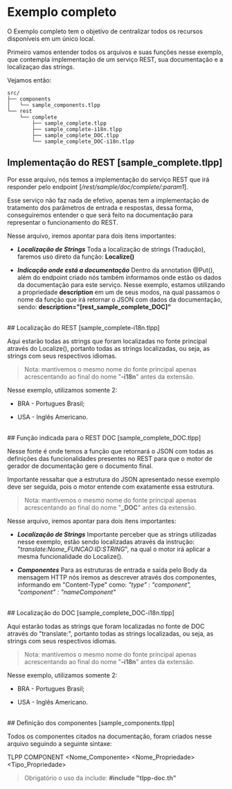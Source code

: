 # Exemplo completo

O Exemplo completo tem o objetivo de centralizar todos os recursos disponíveis em um único local.

Primeiro vamos entender todos os arquivos e suas funções nesse exemplo, que contempla implementação de um serviço REST, sua documentação e a localizaçao das strings.

Vejamos então:

```
src/
├── components
│   └── sample_components.tlpp
└── rest
    └── complete
        ├── sample_complete.tlpp
        ├── sample_complete-i18n.tlpp
        ├── sample_complete_DOC.tlpp
        └── sample_complete_DOC-i18n.tlpp
```

## Implementação do REST [sample_complete.tlpp]

Por esse arquivo, nós temos a implementação do serviço REST que irá responder pelo endpoint [*/rest/sample/doc/complete/:param1*].

Esse serviço não faz nada de efetivo, apenas tem a implementação de tratamento dos parâmetros de entrada e respostas, dessa forma, conseguiremos entender o que será feito na documentação para representar o funcionamento do REST.

Nesse arquivo, iremos apontar para dois itens importantes:

- ***Localização de Strings***
  Toda a localização de strings (Tradução), faremos uso direto da função:
  **Localize()**

- ***Indicação onde está a documentação***
  Dentro da annotation @Put(), além do endpoint criado nós também informamos onde estão os dados da documentação para este serviço. Nesse exemplo, estamos utilizando a propriedade **description** em um de seus modos, na qual passamos o nome da função que irá retornar o JSON com dados da documentação, sendo:
  **description="[rest_sample_complete_DOC]"**
  
<br/>
## Localização do REST [sample_complete-i18n.tlpp]

Aqui estarão todas as strings que foram localizadas no fonte principal através do Localize(), portanto todas as strings localizadas, ou seja, as strings com seus respectivos idiomas.

> Nota: mantivemos o mesmo nome do fonte principal apenas acrescentando ao final do nome "**-i18n**" antes da extensão.

Nesse exemplo, utilizamos somente 2:

- BRA - Portugues Brasil;

- USA - Inglês Americano.

<br/>
## Função indicada para o REST DOC [sample_complete_DOC.tlpp]

Nesse fonte é onde temos a função que retornará o JSON com todas as definições das funcionalidades presentes no REST para que o motor de gerador de documentação gere o documento final.

Importante ressaltar que a estrutura do JSON apresentado nesse exemplo deve ser seguida, pois o motor entende com exatamente essa estrutura.

> Nota: mantivemos o mesmo nome do fonte principal apenas acrescentando ao final do nome "**_DOC**" antes da extensão.

Nesse arquivo, iremos apontar para dois itens importantes:

* ***Localização de Strings***
  Importante perceber que as strings utilizadas nesse exemplo, estão sendo localizadas através da instrução: 
  "*translate:Nome_FUNCAO:ID:STRING*", na qual o motor irá aplicar a mesma funcionalidade do Localize().

* ***Componentes***
Para as estruturas de entrada e saída pelo Body da mensagem HTTP nós iremos as descrever através dos componentes, informando em "Content-Type" como: 
  *"type" : "component",*
  *"component" : "nameComponent"*

<br/>
## Localização do DOC [sample_complete_DOC-i18n.tlpp]

Aqui estarão todas as strings que foram localizadas no fonte de DOC através do "translate:", portanto todas as strings localizadas, ou seja, as strings com seus respectivos idiomas.

> Nota: mantivemos o mesmo nome do fonte principal apenas acrescentando ao final do nome "**-i18n**" antes da extensão.

Nesse exemplo, utilizamos somente 2:

* BRA - Portugues Brasil;

* USA - Inglês Americano.

<br/>
## Definição dos componentes [sample_components.tlpp]

Todos os componentes citados na documentação, foram criados nesse arquivo seguindo a seguinte sintaxe:

TLPP COMPONENT <Nome_Componente> <Nome_Propriedade> <Tipo_Propriedade> <Exemplo>

> Obrigatório o uso da include:
> **#include "tlpp-doc.th"**
